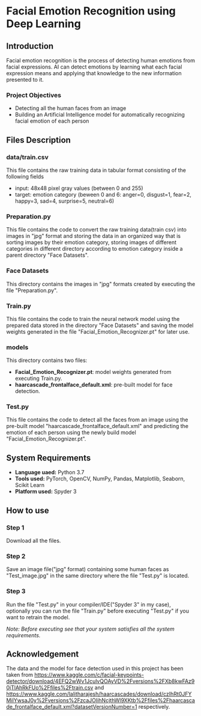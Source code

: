 # Facial Emotion Recognition using Deep Learning
## Introduction
Facial emotion recognition is the process of detecting human emotions from facial expressions. 
AI can detect emotions by learning what each facial expression means and applying that knowledge to the new information presented to it. 
### Project Objectives 
- Detecting all the human faces from an image
- Building an Artificial Intelligence model for automatically recognizing facial emotion of each person
## Files Description
### data/train.csv
This file contains the raw training data in tabular format consisting of the following fields 
- input: 48x48 pixel gray values (between 0 and 255)
- target: emotion category (beween 0 and 6: anger=0, disgust=1, fear=2, happy=3, sad=4, surprise=5, neutral=6) 
### Preparation.py 
This file contains the code to convert the raw training data(train csv) into images in "jpg" format and storing the data in an organized way that is sorting images by their emotion category, storing images of different categories in different directory according to emotion category inside a parent directory "Face Datasets".
### Face Datasets 
This directory contains the images in "jpg" formats created by executing the file "Preparation.py".
### Train.py
This file contains the code to train the neural network model using the prepared data stored in the directory "Face Datasets" and saving the model weights generated in the file "Facial_Emotion_Recognizer.pt" for later use. 
### models
This directory contains two files:
- **Facial_Emotion_Recognizer.pt**: model weights generated from executing Train.py.
- **haarcascade_frontalface_default.xml**: pre-built model for face detection. 
### Test.py
This file contains the code to detect all the faces from an image using the pre-built model "haarcascade_frontalface_default.xml" and predicting the emotion of each person using the newly build model "Facial_Emotion_Recognizer.pt".

## System Requirements
- **Language uaed:** Python 3.7
- **Tools used:** PyTorch, OpenCV, NumPy, Pandas, Matplotlib, Seaborn, Scikit Learn 
- **Platform used:** Spyder 3

## How to use
### Step 1 
Download all the files.
### Step 2
Save an image file("jpg" format) containing some human faces as "Test_image.jpg" in the same directory where the file "Test.py" is located.
### Step 3
Run the file "Test.py" in your compiler/IDE("Spyder 3" in my case), optionally you can run the file "Train.py" before executing "Test.py" if you want to retrain the model.

*Note: Before executing see that your system satisfies all the system requirements.*

## Acknowledgement 
The data and the model for face detection used in this project has been taken from https://www.kaggle.com/c/facial-keypoints-detector/download/4EFQ2wWv1JculvQOAyVD%2Fversions%2FXb8kwFAz90jTlAhRkFUo%2Ffiles%2Ftrain.csv and https://www.kaggle.com/lalitharajesh/haarcascades/download/czIhRt0JFYMiIYwsaJ0y%2Fversions%2FzcaJOIihNcjthWl9XKtb%2Ffiles%2Fhaarcascade_frontalface_default.xml?datasetVersionNumber=1 respectively.
